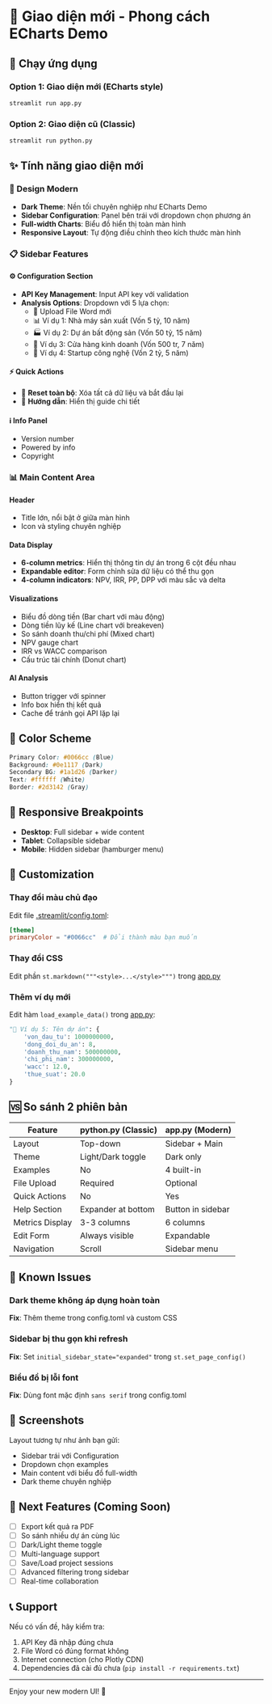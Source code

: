 # 🎨 Giao diện mới - Phong cách ECharts Demo

## 🚀 Chạy ứng dụng

### Option 1: Giao diện mới (ECharts style)
```bash
streamlit run app.py
```

### Option 2: Giao diện cũ (Classic)
```bash
streamlit run python.py
```

## ✨ Tính năng giao diện mới

### 🎨 Design Modern
- **Dark Theme**: Nền tối chuyên nghiệp như ECharts Demo
- **Sidebar Configuration**: Panel bên trái với dropdown chọn phương án
- **Full-width Charts**: Biểu đồ hiển thị toàn màn hình
- **Responsive Layout**: Tự động điều chỉnh theo kích thước màn hình

### 📋 Sidebar Features

#### ⚙️ Configuration Section
- **API Key Management**: Input API key với validation
- **Analysis Options**: Dropdown với 5 lựa chọn:
  - 📄 Upload File Word mới
  - 📊 Ví dụ 1: Nhà máy sản xuất (Vốn 5 tỷ, 10 năm)
  - 🏭 Ví dụ 2: Dự án bất động sản (Vốn 50 tỷ, 15 năm)
  - 🏪 Ví dụ 3: Cửa hàng kinh doanh (Vốn 500 tr, 7 năm)
  - 💼 Ví dụ 4: Startup công nghệ (Vốn 2 tỷ, 5 năm)

#### ⚡ Quick Actions
- 🔄 **Reset toàn bộ**: Xóa tất cả dữ liệu và bắt đầu lại
- 📖 **Hướng dẫn**: Hiển thị guide chi tiết

#### ℹ️ Info Panel
- Version number
- Powered by info
- Copyright

### 📊 Main Content Area

#### Header
- Title lớn, nổi bật ở giữa màn hình
- Icon và styling chuyên nghiệp

#### Data Display
- **6-column metrics**: Hiển thị thông tin dự án trong 6 cột đều nhau
- **Expandable editor**: Form chỉnh sửa dữ liệu có thể thu gọn
- **4-column indicators**: NPV, IRR, PP, DPP với màu sắc và delta

#### Visualizations
- Biểu đồ dòng tiền (Bar chart với màu động)
- Dòng tiền lũy kế (Line chart với breakeven)
- So sánh doanh thu/chi phí (Mixed chart)
- NPV gauge chart
- IRR vs WACC comparison
- Cấu trúc tài chính (Donut chart)

#### AI Analysis
- Button trigger với spinner
- Info box hiển thị kết quả
- Cache để tránh gọi API lặp lại

## 🎨 Color Scheme

```css
Primary Color: #0066cc (Blue)
Background: #0e1117 (Dark)
Secondary BG: #1a1d26 (Darker)
Text: #ffffff (White)
Border: #2d3142 (Gray)
```

## 📱 Responsive Breakpoints

- **Desktop**: Full sidebar + wide content
- **Tablet**: Collapsible sidebar
- **Mobile**: Hidden sidebar (hamburger menu)

## 🔧 Customization

### Thay đổi màu chủ đạo
Edit file [.streamlit/config.toml](.streamlit/config.toml):
```toml
[theme]
primaryColor = "#0066cc"  # Đổi thành màu bạn muốn
```

### Thay đổi CSS
Edit phần `st.markdown("""<style>...</style>""")` trong [app.py](app.py)

### Thêm ví dụ mới
Edit hàm `load_example_data()` trong [app.py](app.py):
```python
"📌 Ví dụ 5: Tên dự án": {
    'von_dau_tu': 1000000000,
    'dong_doi_du_an': 8,
    'doanh_thu_nam': 500000000,
    'chi_phi_nam': 300000000,
    'wacc': 12.0,
    'thue_suat': 20.0
}
```

## 🆚 So sánh 2 phiên bản

| Feature | python.py (Classic) | app.py (Modern) |
|---------|-------------------|-----------------|
| Layout | Top-down | Sidebar + Main |
| Theme | Light/Dark toggle | Dark only |
| Examples | No | 4 built-in |
| File Upload | Required | Optional |
| Quick Actions | No | Yes |
| Help Section | Expander at bottom | Button in sidebar |
| Metrics Display | 3-3 columns | 6 columns |
| Edit Form | Always visible | Expandable |
| Navigation | Scroll | Sidebar menu |

## 🐛 Known Issues

### Dark theme không áp dụng hoàn toàn
**Fix**: Thêm theme trong config.toml và custom CSS

### Sidebar bị thu gọn khi refresh
**Fix**: Set `initial_sidebar_state="expanded"` trong `st.set_page_config()`

### Biểu đồ bị lỗi font
**Fix**: Dùng font mặc định `sans serif` trong config.toml

## 📸 Screenshots

Layout tương tự như ảnh bạn gửi:
- Sidebar trái với Configuration
- Dropdown chọn examples
- Main content với biểu đồ full-width
- Dark theme chuyên nghiệp

## 🎯 Next Features (Coming Soon)

- [ ] Export kết quả ra PDF
- [ ] So sánh nhiều dự án cùng lúc
- [ ] Dark/Light theme toggle
- [ ] Multi-language support
- [ ] Save/Load project sessions
- [ ] Advanced filtering trong sidebar
- [ ] Real-time collaboration

## 📞 Support

Nếu có vấn đề, hãy kiểm tra:
1. API Key đã nhập đúng chưa
2. File Word có đúng format không
3. Internet connection (cho Plotly CDN)
4. Dependencies đã cài đủ chưa (`pip install -r requirements.txt`)

---

Enjoy your new modern UI! 🚀
